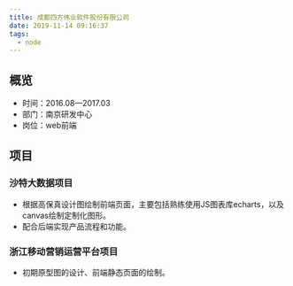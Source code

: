 ```yaml
---
title: 成都四⽅伟业软件股份有限公司
date: 2019-11-14 09:16:37
tags:
  - node
---
```

## 概览
- 时间：2016.08—2017.03
- 部门：南京研发中⼼
- 岗位：web前端
## 项目
### 沙特⼤数据项⽬
- 根据⾼保真设计图绘制前端⻚⾯，主要包括熟练使⽤JS图表库echarts，以及canvas绘制定制化图形。
- 配合后端实现产品流程和功能。
### 浙江移动营销运营平台项⽬
- 初期原型图的设计、前端静态⻚⾯的绘制。